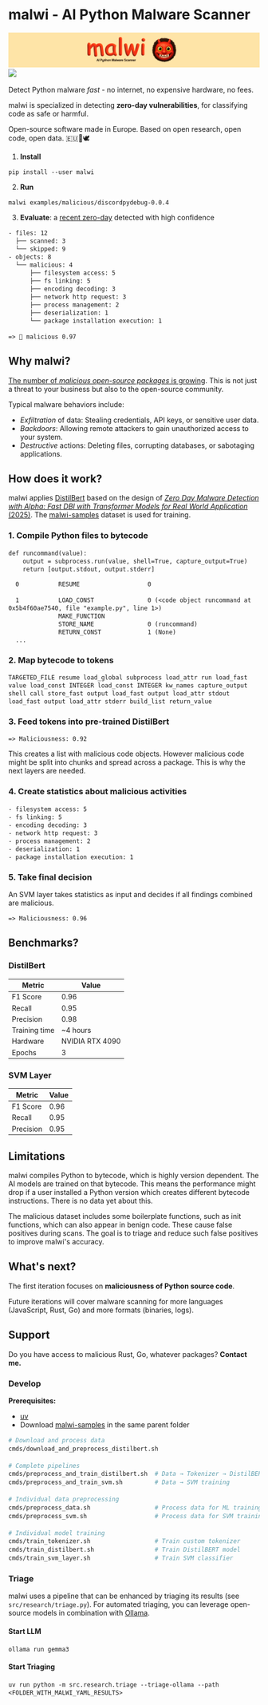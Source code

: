 # malwi - AI Python Malware Scanner

<img src="malwi-logo.png" alt="Logo">
<a href='https://huggingface.co/schirrmacher/malwi'><img src='https://img.shields.io/badge/%F0%9F%A4%97%20HF-Model-blue'></a>&ensp; 


Detect Python malware _fast_ - no internet, no expensive hardware, no fees.

malwi is specialized in detecting **zero-day vulnerabilities**, for classifying code as safe or harmful. 

Open-source software made in Europe.
Based on open research, open code, open data.
 🇪🇺🤘🕊️

1) **Install**
```
pip install --user malwi
```

2) **Run**
```
malwi examples/malicious/discordpydebug-0.0.4
```

3) **Evaluate**: a [recent zero-day](https://socket.dev/blog/malicious-pypi-package-targets-discord-developers-with-RAT) detected with high confidence
```
- files: 12
  ├── scanned: 3
  └── skipped: 9
- objects: 8
  └── malicious: 4
      ├── filesystem access: 5
      ├── fs linking: 5
      ├── encoding decoding: 3
      ├── network http request: 3
      ├── process management: 2
      ├── deserialization: 1
      └── package installation execution: 1

=> 👹 malicious 0.97
```

## Why malwi?

[The number of _malicious open-source packages_ is growing](https://arxiv.org/pdf/2404.04991). This is not just a threat to your business but also to the open-source community.

Typical malware behaviors include:

- _Exfiltration_ of data: Stealing credentials, API keys, or sensitive user data.
- _Backdoors_: Allowing remote attackers to gain unauthorized access to your system.
- _Destructive_ actions: Deleting files, corrupting databases, or sabotaging applications.

## How does it work?

malwi applies [DistilBert](https://huggingface.co/docs/transformers/model_doc/distilbert) based on the design of [_Zero Day Malware Detection with Alpha: Fast DBI with Transformer Models for Real World Application_ (2025)](https://arxiv.org/pdf/2504.14886v1). The [malwi-samples](https://github.com/schirrmacher/malwi-samples) dataset is used for training.

### 1. Compile Python files to bytecode

```
def runcommand(value):
    output = subprocess.run(value, shell=True, capture_output=True)
    return [output.stdout, output.stderr]
```

```
  0           RESUME                   0

  1           LOAD_CONST               0 (<code object runcommand at 0x5b4f60ae7540, file "example.py", line 1>)
              MAKE_FUNCTION
              STORE_NAME               0 (runcommand)
              RETURN_CONST             1 (None)
  ...
```

### 2. Map bytecode to tokens

```
TARGETED_FILE resume load_global subprocess load_attr run load_fast value load_const INTEGER load_const INTEGER kw_names capture_output shell call store_fast output load_fast output load_attr stdout load_fast output load_attr stderr build_list return_value
```

### 3. Feed tokens into pre-trained DistilBert

```
=> Maliciousness: 0.92
```

This creates a list with malicious code objects. However malicious code might be split into chunks and spread across
a package. This is why the next layers are needed.

### 4. Create statistics about malicious activities

```
- filesystem access: 5
- fs linking: 5
- encoding decoding: 3
- network http request: 3
- process management: 2
- deserialization: 1
- package installation execution: 1
```

### 5. Take final decision

An SVM layer takes statistics as input and decides if all findings combined are malicious.

```
=> Maliciousness: 0.96
```

## Benchmarks?

### DistilBert

| Metric                     | Value                         |
|----------------------------|-------------------------------|
| F1 Score                   | 0.96                          |
| Recall                     | 0.95                          |
| Precision                  | 0.98                          |
| Training time              | ~4 hours                      |
| Hardware                   | NVIDIA RTX 4090               |
| Epochs                     | 3                             |

### SVM Layer

| Metric                     | Value                         |
|----------------------------|-------------------------------|
| F1 Score                   | 0.96                          |
| Recall                     | 0.95                          |
| Precision                  | 0.95                          |

## Limitations

malwi compiles Python to bytecode, which is highly version dependent. The AI models are trained on that bytecode.
This means the performance might drop if a user installed a Python version which creates different bytecode instructions. There is no data yet about this.

The malicious dataset includes some boilerplate functions, such as init functions, which can also appear in benign code. These cause false positives during scans. The goal is to triage and reduce such false positives to improve malwi's accuracy.

## What's next?

The first iteration focuses on **maliciousness of Python source code**.

Future iterations will cover malware scanning for more languages (JavaScript, Rust, Go) and more formats (binaries, logs).

## Support

Do you have access to malicious Rust, Go, whatever packages? **Contact me.**

### Develop

**Prerequisites:** 
- [uv](https://docs.astral.sh/uv/)
- Download [malwi-samples](https://github.com/schirrmacher/malwi-samples) in the same parent folder

```bash
# Download and process data
cmds/download_and_preprocess_distilbert.sh

# Complete pipelines
cmds/preprocess_and_train_distilbert.sh  # Data → Tokenizer → DistilBERT
cmds/preprocess_and_train_svm.sh         # Data → SVM training

# Individual data preprocessing
cmds/preprocess_data.sh                  # Process data for ML training
cmds/preprocess_svm.sh                   # Process data for SVM training

# Individual model training
cmds/train_tokenizer.sh                  # Train custom tokenizer
cmds/train_distilbert.sh                 # Train DistilBERT model
cmds/train_svm_layer.sh                  # Train SVM classifier
```

### Triage

malwi uses a pipeline that can be enhanced by triaging its results (see `src/research/triage.py`). For automated triaging, you can leverage open-source models in combination with [Ollama](https://ollama.com/).

#### Start LLM

```
ollama run gemma3
```

#### Start Triaging

```
uv run python -m src.research.triage --triage-ollama --path <FOLDER_WITH_MALWI_YAML_RESULTS>
```